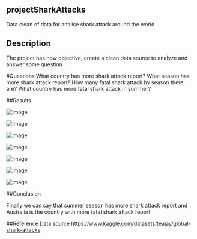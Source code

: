 ## projectSharkAttacks
Data clean of data for analise shark attack around the world

## Description
The project has how objective, create a clean data source to analyze and answer some question.

#Questions
What country has more shark attack report?
What season has more shark attack report?
How many fatal shark attack by season there are?
What country has more fatal shark attack in summer?

##Results

![image](https://user-images.githubusercontent.com/29828029/182265115-dca0d467-5eee-480f-a3d9-d7cb1ed8a993.png)

![image](https://user-images.githubusercontent.com/29828029/182265226-c181b9a4-ebfd-4e5d-b845-3338e5c1a6b1.png)

![image](https://user-images.githubusercontent.com/29828029/182265257-dd4da22c-893a-443f-9ff8-ab995c0ff7f5.png)

![image](https://user-images.githubusercontent.com/29828029/182265287-a3598491-b9f4-430e-b4ab-8c370422de93.png)

![image](https://user-images.githubusercontent.com/29828029/182265297-28859d5f-8197-40c5-b2f0-a3bbf1121c4e.png)

![image](https://user-images.githubusercontent.com/29828029/182265315-5872cfb3-66a0-4f91-96ed-e2f54cb24084.png)

![image](https://user-images.githubusercontent.com/29828029/182265341-9debea5a-b967-4dae-8225-d243177d8e4b.png)

##Conclusion

Finally we can say that summer season has more shark attack report and Australia is the country with more fatal shark attack report

##Reference
Data source https://www.kaggle.com/datasets/teajay/global-shark-attacks
